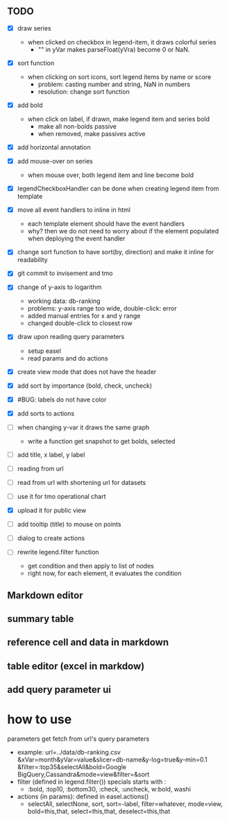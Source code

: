 

## TODO
- [X] draw series
    - when clicked on checkbox in legend-item, it draws colorful series
        - "" in yVar makes parseFloat(yVra) become 0 or NaN.
- [X] sort function
    - when clicking on sort icons, sort legend items by name or score
        - problem: casting number and string, NaN in numbers
        - resolution: change sort function
- [X] add bold
    - when click on label, if drawn, make legend item and series bold
        - make all non-bolds passive
        - when removed, make passives active
- [X] add horizontal annotation
- [X] add mouse-over on series 
    - when mouse over, both legend item and line become bold
- [X] legendCheckboxHandler can be done when creating legend item from template
- [X] move all event handlers to inline in html
    - each template element should have the event handlers
    - why? then we do not need to worry about if the element populated when deploying the event handler
- [X] change sort function to have sort(by, direction) and make it inline for readability
- [X] git commit to invisement and tmo
- [X] change of y-axis to logarithm
    - working data: db-ranking
    - problems: y-axis range too wide, double-click: error
    - added manual entries for x and y range
    - changed double-click to closest row
- [X] draw upon reading query parameters
    - setup easel
    - read params and do actions
- [X] create view mode that does not have the header
- [X] add sort by importance (bold, check, uncheck)
- [X] #BUG: labels do not have color
- [X] add sorts to actions 
- [ ] when changing y-var it draws the same graph
    - write a function get snapshot to get bolds, selected
- [ ] add title, x label, y label

- [ ] reading from url
- [ ] read from url with shortening url for datasets
- [ ] use it for tmo operational chart
- [X] upload it for public view
- [ ] add tooltip (title) to mouse on points
- [ ] dialog to create actions
- [ ] rewrite legend.filter function
    - get condition and then apply to list of nodes
    - right now, for each element, it evaluates the condition



## Markdown editor

## summary table

## reference cell and data in markdown

## table editor (excel in markdow)

## add query parameter ui

# how to use
parameters get fetch from url's query parameters
- example: url=../data/db-ranking.csv
    &xVar=month&yVar=value&slicer=db-name&y-log=true&y-min=0.1
    &filter=:top35&selectAll&bold=Google BigQuery,Cassandra&mode=view&filter=&sort
- filter (defined in legend.filter()) specials starts with :
    - :bold, :top10, :bottom30, :check, :uncheck, w:bold, washi
- actions (in params): defined in easel.actions()
    - selectAll, selectNone, sort, sort=-label, filter=whatever, mode=view, bold=this,that, select=this,that, deselect=this,that


